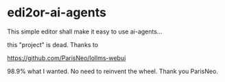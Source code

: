 # edi2or-ai-agents
This simple editor shall make it easy to use ai-agents...

this "project" is dead. Thanks to 

https://github.com/ParisNeo/lollms-webui

98.9% what I wanted. No need to reinvent the wheel. Thank you ParisNeo.
